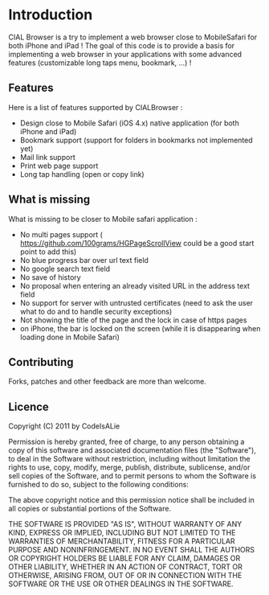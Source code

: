 Introduction
=========================
CIAL Browser is a try to implement a web browser close to MobileSafari for both iPhone and iPad !
The goal of this code is to provide a basis for implementing a web browser in your applications with some advanced features (customizable long taps menu, bookmark, …) !

Features
-------------------------

Here is a list of features supported by CIALBrowser :

- Design close to Mobile Safari (iOS 4.x) native application (for both iPhone and iPad)
- Bookmark support (support for folders in bookmarks not implemented yet)
- Mail link support
- Print web page support
- Long tap handling (open or copy link)

What is missing
-------------------------

What is missing to be closer to Mobile safari application :

- No multi pages support ( https://github.com/100grams/HGPageScrollView could be a good start point to add this)
- No blue progress bar over url text field
- No google search text field
- No save of history
- No proposal when entering an already visited URL in the address text field
- No support for server with untrusted certificates (need to ask the user what to do and to handle security exceptions)
- Not showing the title of the page and the lock in case of https pages
- on iPhone, the bar is locked on the screen (while it is disappearing when loading done in Mobile Safari)

Contributing
-------------------------

Forks, patches and other feedback are more than welcome.

Licence
-------------------------
Copyright (C) 2011 by CodeIsALie

Permission is hereby granted, free of charge, to any person obtaining a copy
of this software and associated documentation files (the "Software"), to deal
in the Software without restriction, including without limitation the rights
to use, copy, modify, merge, publish, distribute, sublicense, and/or sell
copies of the Software, and to permit persons to whom the Software is
furnished to do so, subject to the following conditions:

The above copyright notice and this permission notice shall be included in
all copies or substantial portions of the Software.

THE SOFTWARE IS PROVIDED "AS IS", WITHOUT WARRANTY OF ANY KIND, EXPRESS OR
IMPLIED, INCLUDING BUT NOT LIMITED TO THE WARRANTIES OF MERCHANTABILITY,
FITNESS FOR A PARTICULAR PURPOSE AND NONINFRINGEMENT. IN NO EVENT SHALL THE
AUTHORS OR COPYRIGHT HOLDERS BE LIABLE FOR ANY CLAIM, DAMAGES OR OTHER
LIABILITY, WHETHER IN AN ACTION OF CONTRACT, TORT OR OTHERWISE, ARISING FROM,
OUT OF OR IN CONNECTION WITH THE SOFTWARE OR THE USE OR OTHER DEALINGS IN
THE SOFTWARE.
